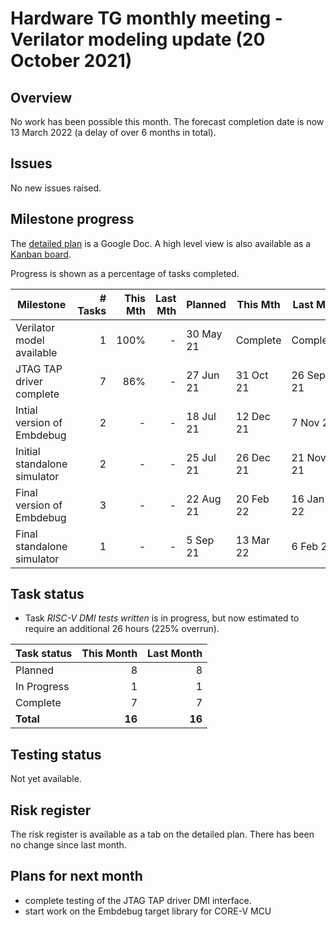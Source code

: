 # Hardware TG monthly meeting - Verilator modeling update (20 October 2021)

## Overview

No work has been possible this month. The forecast completion date is now 13 March 2022 (a delay of over 6 months in total).

## Issues

No new issues raised.

## Milestone progress

The [detailed plan](https://docs.google.com/spreadsheets/d/1Sl_GIklam3redWNj_DRVRVVBD49LvLD8k1zeFsJXllc) is a Google Doc.  A high level view is also available as a [Kanban board](https://github.com/openhwgroup/embdebug-target-core-v/projects/1).

Progress is shown as a percentage of tasks completed.

| Milestone                    | # Tasks | This Mth | Last Mth | Planned   | This Mth  | Last Mth  |
| ---------------------------- | -------:| --------:| --------:| --------- | --------- | --------- |
| Verilator model available    |       1 |     100% |        - | 30 May 21 |  Complete |  Complete |
| JTAG TAP driver complete     |       7 |      86% |        - | 27 Jun 21 | 31 Oct 21 | 26 Sep 21 |
| Intial version of Embdebug   |       2 |        - |        - | 18 Jul 21 | 12 Dec 21 |  7 Nov 21 |
| Initial standalone simulator |       2 |        - |        - | 25 Jul 21 | 26 Dec 21 | 21 Nov 21 |
| Final version of Embdebug    |       3 |        - |        - | 22 Aug 21 | 20 Feb 22 | 16 Jan 22 |
| Final standalone simulator   |       1 |        - |        - |  5 Sep 21 | 13 Mar 22 |  6 Feb 22 |


## Task status

* Task *RISC-V DMI tests written* is in progress, but now estimated to require an additional 26 hours (225% overrun).

| Task status | This Month | Last Month |
| ------------| ----------:| ----------:|
| Planned     |          8 |          8 |
| In Progress |          1 |          1 |
| Complete    |          7 |          7 |
| **Total**   |     **16** |     **16** |

## Testing status

Not yet available.

## Risk register

The risk register is available as a tab on the detailed plan.  There has been no change since last month.

## Plans for next month

* complete testing of the JTAG TAP driver DMI interface.
* start work on the Embdebug target library for CORE-V MCU
